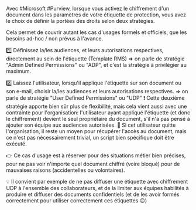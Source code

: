 Avec #Microsoft #Purview, lorsque vous activez le chiffrement d'un document dans les paramètres de votre étiquette de protection, vous avez le choix de définir la portées des droits selon deux stratégies.

Cela permet de couvrir autant les cas d'usages formels et officiels, que les besoins ad-hoc / non prévus à l'avance.

1️⃣ Définissez la/les audiences, et leurs autorisations respectives, directement au sein de l'étiquette (Template RMS) => on parle de stratégie "Admin Defined Permissions" ou "ADP", et c'est la stratégie à privilégier au maximum.

2️⃣ Laissez l'utilisateur, lorsqu'il applique l'étiquette sur son document ou son e-mail, choisir la/les audiences et leurs autorisations respectives. => on parle de stratégie "User Defined Permissions" ou "UDP"
❗ Cette deuxième stratégie apporte bien sûr plus de flexibilité, mais cela vient aussi avec une contrainte pour l'organisation: l'utilisateur ayant appliqué l'étiquette (et donc le chiffrement) devient le seul propriétaire du document, s'il n'a pas pensé à ajouter son équipe aux audiences autorisées. 
🔑 Si cet utilisateur quitte l'organisation, il reste un moyen pour récupérer l'accès au document, mais ce n'est pas nécessairement trivial, un script bien spécifique doit être exécuté.

👉 Ce cas d'usage est à réserver pour des situations métier bien précises, pour ne pas voir n'importe quel document chiffré (voire bloqué) pour de mauvaises raisons (accidentelles ou volontaires). 

💡 Il convient par exemple de ne pas diffuser une étiquette avec chiffrement UDP à l'ensemble des collaborateurs, et de la limiter aux équipes habilités à produire et diffuser des documents confidentiels (et de les avoir formés correctement pour utiliser correctement ces étiquettes 😉)